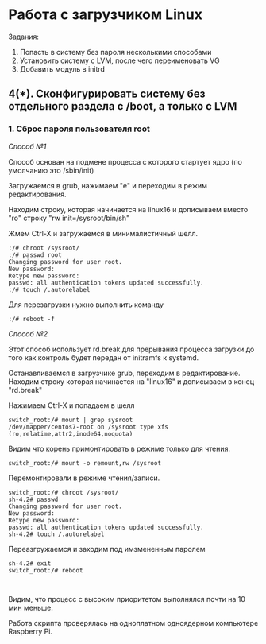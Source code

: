 # Работа с загрузчиком Linux

Задания: 
1. Попасть в систему без пароля несколькими способами 
2. Установить систему с LVM, после чего переименовать VG 
3. Добавить модуль в initrd 

4(\*). Сконфигурировать систему без отдельного раздела с /boot, а только с LVM 
---

### 1. Сброс пароля пользователя root 

*Способ №1*

Cпособ основан на подмене процесса с которого стартует ядро (по умолчанию это /sbin/init) 

Загружаемся в grub, нажимаем "e" и переходим в режим редактирования.

<screenshot>

Находим строку, которая начинается на linux16 и дописываем вместо "ro" строку
"rw init=/sysroot/bin/sh"

<screenshot>


Жмем Ctrl-X и загружаемся в минималистичный шелл.

<screenshot>

```console
:/# chroot /sysroot/
:/# passwd root
Changing password for user root.
New password:
Retype new password:
passwd: all authentication tokens updated successfully.
:/# touch /.autorelabel
```

Для перезагрузки нужно выполнить команду
```console
:/# reboot -f
```

*Способ №2*

Этот способ использует rd.break для прерывания процесса загрузки до того как контроль будет передан от initramfs к systemd. 

Останавливаемся в загрузчике grub, переходим в редактирование.
Находим строку которая начинается на "linux16" и дописываем в конец "rd.break"
<screenshot>

Нажимаем Ctrl-X и попадаем в шелл
<screenshot>

```console 
switch_root:/# mount | grep sysroot
/dev/mapper/centos7-root on /sysroot type xfs (ro,relatime,attr2,inode64,noquota)
````

Видим что корень примонтировать в режиме только для чтения.

```console 
switch_root:/# mount -o remount,rw /sysroot
```

Перемонтировали в режиме чтения/записи. 

```console
switch_root:/# chroot /sysroot/
sh-4.2# passwd
Changing password for user root.
New password:
Retype new password:
passwd: all authentication tokens updated successfully.
sh-4.2# touch /.autorelabel
```

Переазгружаемся и заходим под имзмененным паролем 
```console
sh-4.2# exit
switch_root:/# reboot
```






```console


```
Видим, что процесс с высоким приоритетом выполнялся почти на 10 мин меньше. 


Работа скрипта проверялась на одноплатном одноядерном компьютере Raspberry Pi. 

```console


```
